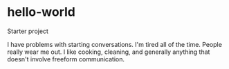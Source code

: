 # hello-world
Starter project

I have problems with starting conversations.
I'm tired all of the time. People really wear me out.
I like cooking, cleaning, and generally anything that doesn't involve freeform communication.
